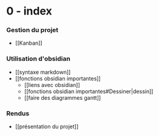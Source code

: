 # 0 - index
### Gestion du projet
 - [[Kanban]] 


### Utilisation d'obsidian
 - [[syntaxe markdown]]
 - [[fonctions obsidian importantes]]
	 - [[liens avec obsidian]]
	 - [[fonctions obsidian importantes#Dessiner|dessin]]
	 - [[faire des diagrammes gantt]]


### Rendus
 - [[présentation du projet]]